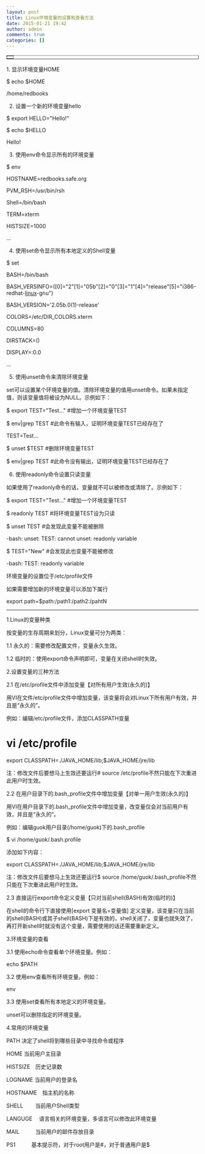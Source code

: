 ```yaml
---
layout: post
title: Linux环境变量的设置和查看方法
date: 2015-01-21 19:42
author: admin
comments: true
categories: []
---
```

<table border="1" width="96%" cellspacing="1" cellpadding="0" align="center">
<tbody>
<tr>
<td></td>
</tr>
</tbody>
</table>
1. 显示环境变量HOME

$ echo $HOME

/home/redbooks

2. 设置一个新的环境变量hello

$ export HELLO="Hello!"

$ echo $HELLO

Hello!

3. 使用env命令显示所有的环境变量

$ env

HOSTNAME=redbooks.safe.org

PVM_RSH=/usr/bin/rsh

Shell=/bin/bash

TERM=xterm

HISTSIZE=1000

...

4. 使用set命令显示所有本地定义的Shell变量

$ set

BASH=/bin/bash

BASH_VERSINFO=([0]="2"[1]="05b"[2]="0"[3]="1"[4]="release"[5]="i386-redhat-<a id="k530832709" class="keyword_link" href="http://www.chinabyte.com/keyword/Linux/" target="_blank">linux</a>-gnu")

BASH_VERSION='2.05b.0(1)-release'

COLORS=/etc/DIR_COLORS.xterm

COLUMNS=80

DIRSTACK=()

DISPLAY=:0.0

...

5. 使用unset命令来清除环境变量

set可以设置某个环境变量的值。清除环境变量的值用unset命令。如果未指定值，则该变量值将被设为NULL。示例如下：

$ export TEST="Test..." #增加一个环境变量TEST

$ env|grep TEST #此命令有输入，证明环境变量TEST已经存在了

TEST=Test...

$ unset $TEST #删除环境变量TEST

$ env|grep TEST #此命令没有输出，证明环境变量TEST已经存在了

6. 使用readonly命令设置只读变量

如果使用了readonly命令的话，变量就不可以被修改或清除了。示例如下：

$ export TEST="Test..." #增加一个环境变量TEST

$ readonly TEST #将环境变量TEST设为只读

$ unset TEST #会发现此变量不能被删除

-bash: unset: TEST: cannot unset: readonly variable

$ TEST="New" #会发现此也变量不能被修改

-bash: TEST: readonly variable

环境变量的设置位于/etc/profile文件

如果需要增加新的环境变量可以添加下属行

export path=$path:/path1:/path2:/pahtN

-----------------------------------------------------------------------------------------------------------------------

1.Linux的变量种类

按变量的生存周期来划分，Linux变量可分为两类：

1.1 永久的：需要修改配置文件，变量永久生效。

1.2 临时的：使用export命令声明即可，变量在关闭shell时失效。

2.设置变量的三种方法

2.1 在/etc/profile文件中添加变量【对所有用户生效(永久的)】

用VI在文件/etc/profile文件中增加变量，该变量将会对Linux下所有用户有效，并且是“永久的”。

例如：编辑/etc/profile文件，添加CLASSPATH变量

# vi /etc/profile

export CLASSPATH=./JAVA_HOME/lib;$JAVA_HOME/jre/lib

注：修改文件后要想马上生效还要运行# source /etc/profile不然只能在下次重进此用户时生效。

2.2 在用户目录下的.bash_profile文件中增加变量【对单一用户生效(永久的)】

用VI在用户目录下的.bash_profile文件中增加变量，改变量仅会对当前用户有效，并且是“永久的”。

例如：编辑guok用户目录(/home/guok)下的.bash_profile

$ vi /home/guok/.bash.profile

添加如下内容：

export CLASSPATH=./JAVA_HOME/lib;$JAVA_HOME/jre/lib

注：修改文件后要想马上生效还要运行$ source /home/guok/.bash_profile不然只能在下次重进此用户时生效。

2.3 直接运行export命令定义变量【只对当前shell(BASH)有效(临时的)】

在shell的命令行下直接使用[export 变量名=变量值] 定义变量，该变量只在当前的shell(BASH)或其子shell(BASH)下是有效的，shell关闭了，变量也就失效了，再打开新shell时就没有这个变量，需要使用的话还需要重新定义。

3.环境变量的查看

3.1 使用echo命令查看单个环境变量。例如：

echo $PATH

3.2 使用env查看所有环境变量。例如：

env

3.3 使用set查看所有本地定义的环境变量。

unset可以删除指定的环境变量。

4.常用的环境变量

PATH 决定了shell将到哪些目录中寻找命令或程序

HOME 当前用户主目录

HISTSIZE　历史记录数

LOGNAME 当前用户的登录名

HOSTNAME　指主机的名称

SHELL 　　当前用户Shell类型

LANGUGE 　语言相关的环境变量，多语言可以修改此环境变量

MAIL　　　当前用户的邮件存放目录

PS1　　　基本提示符，对于root用户是#，对于普通用户是$
